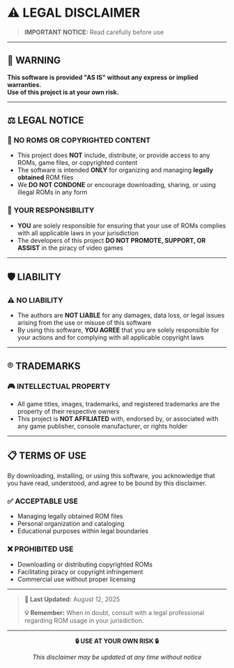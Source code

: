 # ⚠️ LEGAL DISCLAIMER

> **IMPORTANT NOTICE:** Read carefully before use

---

## 🚨 **WARNING**

**This software is provided "AS IS" without any express or implied warranties.**  
**Use of this project is at your own risk.**

---

## ⚖️ **LEGAL NOTICE**

### 🚫 **NO ROMS OR COPYRIGHTED CONTENT**
- This project does **NOT** include, distribute, or provide access to any ROMs, game files, or copyrighted content
- The software is intended **ONLY** for organizing and managing **legally obtained** ROM files
- We **DO NOT CONDONE** or encourage downloading, sharing, or using illegal ROMs in any form

### 📜 **YOUR RESPONSIBILITY**
- **YOU** are solely responsible for ensuring that your use of ROMs complies with all applicable laws in your jurisdiction
- The developers of this project **DO NOT PROMOTE, SUPPORT, OR ASSIST** in the piracy of video games

---

## 🛡️ **LIABILITY**

### ⚠️ **NO LIABILITY**
- The authors are **NOT LIABLE** for any damages, data loss, or legal issues arising from the use or misuse of this software
- By using this software, **YOU AGREE** that you are solely responsible for your actions and for complying with all applicable copyright laws

---

## ®️ **TRADEMARKS**

### 🎮 **INTELLECTUAL PROPERTY**
- All game titles, images, trademarks, and registered trademarks are the property of their respective owners
- This project is **NOT AFFILIATED** with, endorsed by, or associated with any game publisher, console manufacturer, or rights holder

---

## 📋 **TERMS OF USE**

By downloading, installing, or using this software, you acknowledge that you have read, understood, and agree to be bound by this disclaimer.

### ✅ **ACCEPTABLE USE**
- Managing legally obtained ROM files
- Personal organization and cataloging
- Educational purposes within legal boundaries

### ❌ **PROHIBITED USE**
- Downloading or distributing copyrighted ROMs
- Facilitating piracy or copyright infringement
- Commercial use without proper licensing

---

> **📅 Last Updated:** August 12, 2025
> 
> **💡 Remember:** When in doubt, consult with a legal professional regarding ROM usage in your jurisdiction.

---

<div align="center">

**🔒 USE AT YOUR OWN RISK 🔒**

*This disclaimer may be updated at any time without notice*

</div>